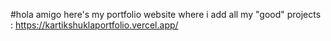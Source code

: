 #hola amigo
here's my portfolio website where i add all my "good" projects :
https://kartikshuklaportfolio.vercel.app/
